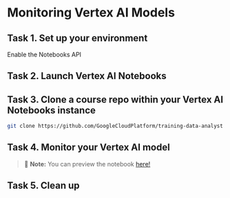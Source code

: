# Monitoring Vertex AI Models

## Task 1. Set up your environment

Enable the Notebooks API

## Task 2. Launch Vertex AI Notebooks

## Task 3. Clone a course repo within your Vertex AI Notebooks instance

```bash
git clone https://github.com/GoogleCloudPlatform/training-data-analyst
```

## Task 4. Monitor your Vertex AI model

> :memo: **Note:** You can preview the notebook [here!](./notebooks/model_monitoring.ipynb)

## Task 5. Clean up
